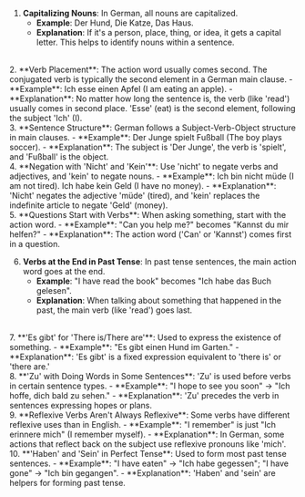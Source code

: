 1. **Capitalizing Nouns**: In German, all nouns are capitalized.
   - **Example**: Der Hund, Die Katze, Das Haus.
   - **Explanation**:  If it's a person, place, thing, or idea, it gets a capital letter. This helps to identify nouns within a sentence.
<br />
2. **Verb Placement**: The action word usually comes second. The conjugated verb is typically the second element in a German main clause.
   - **Example**: Ich esse einen Apfel (I am eating an apple).
   - **Explanation**: No matter how long the sentence is, the verb (like 'read') usually comes in second place. 'Esse' (eat) is the second element, following the subject 'Ich' (I).
<br />
3. **Sentence Structure**: German follows a Subject-Verb-Object structure in main clauses.
   - **Example**: Der Junge spielt Fußball (The boy plays soccer).
   - **Explanation**: The subject is 'Der Junge', the verb is 'spielt', and 'Fußball' is the object.
<br />
4. **Negation with 'Nicht' and 'Kein'**: Use 'nicht' to negate verbs and adjectives, and 'kein' to negate nouns.
    - **Example**: Ich bin nicht müde (I am not tired). Ich habe kein Geld (I have no money).
    - **Explanation**: 'Nicht' negates the adjective 'müde' (tired), and 'kein' replaces the indefinite article to negate 'Geld' (money).
<br />
5. **Questions Start with Verbs**: When asking something, start with the action word.
   - **Example**: "Can you help me?" becomes "Kannst du mir helfen?"
   - **Explanation**: The action word ('Can' or 'Kannst') comes first in a question.
<br />

6. **Verbs at the End in Past Tense**: In past tense sentences, the main action word goes at the end.
   - **Example**: "I have read the book" becomes "Ich habe das Buch gelesen".
   - **Explanation**: When talking about something that happened in the past, the main verb (like 'read') goes last.
<br />
7.  **'Es gibt' for 'There is/There are'**: Used to express the existence of something.
    - **Example**: "Es gibt einen Hund im Garten."
    - **Explanation**: 'Es gibt' is a fixed expression equivalent to 'there is' or 'there are.'
<br/>
8. **'Zu' with Doing Words in Some Sentences**: 'Zu' is used before verbs in certain sentence types.
    - **Example**: "I hope to see you soon" → "Ich hoffe, dich bald zu sehen."
    - **Explanation**: 'Zu' precedes the verb in sentences expressing hopes or plans.
<br/>
9. **Reflexive Verbs Aren't Always Reflexive**: Some verbs have different reflexive uses than in English.
    - **Example**:  "I remember" is just "Ich erinnere mich" (I remember myself).
    - **Explanation**: In German, some actions that reflect back on the subject use reflexive pronouns like 'mich'.
<br/>
10. **'Haben' and 'Sein' in Perfect Tense**: Used to form most past tense sentences.
    - **Example**: "I have eaten" → "Ich habe gegessen"; "I have gone" → "Ich bin gegangen".
    - **Explanation**: 'Haben' and 'sein' are helpers for forming past tense.
